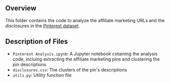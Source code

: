 ## Overview

This folder contains the code to analyze the affiliate marketing URLs and the disclosures in the [Pinterest dataset](https://github.com/aruneshmathur/affiliate-marketing-disclosures/blob/master/crawler/Pinterest/pinterest.db.zip).

## Description of Files

* `Pinterest Analysis.ipynb`: A Jupyter notebook cotaining the analysis code, incluing extracting the affiliate marketing pins and clustering the pin descriptions
* `disclosures.csv`: The clusters of the pin's descriptions
* `utils.py`: Utility function file
